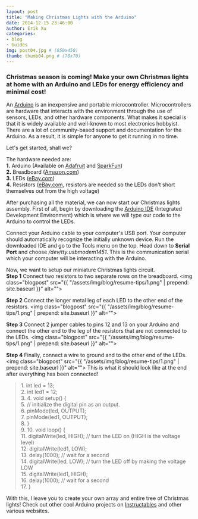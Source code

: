 ```yaml
---
layout: post
title: "Making Christmas Lights with the Arduino"
date: 2014-12-15 23:46:00
author: Erik Xu
categories: 
- blog
- Guides
img: post04.jpg # (850x450)
thumb: thumb04.png # (70x70)
---
```


### Christmas season is coming! Make your own Christmas lights at home with an Arduino and LEDs for energy efficiency and minimal cost!

An [Arduino](http://arduino.cc/) is an inexpensive and portable microcontroller. Microcontrollers are hardware that interacts with the environment through the use of sensors, LEDs, and other hardware components. What makes it special is that it is widely available and well-known to most electronics hobbyist. There are a lot of community-based support and documentation for the Arduino. As a result, it is simple for anyone to get it running in no time.
<!--more-->
Let's get started, shall we?

The hardware needed are:
<br><b>1.</b> Arduino (Available on [Adafruit](http://www.adafruit.com/products/50) and [SparkFun](https://www.sparkfun.com/products/11021))<br>
<b>2.</b> Breadboard ([Amazon.com](http://www.amazon.com/s/ref=nb_sb_noss_1?url=search-alias%3Daps&field-keywords=breadboard))<br>
<b>3.</b> LEDs ([eBay.com](http://www.ebay.com/sch/i.html?_odkw=cheap+light+emitting+diode&_from=R40%7CR40&_osacat=0&_from=R40&_trksid=p2045573.m570.l1313.TR4.TRC2.A0.H0.Xlight+emitting+diode&_nkw=light+emitting+diode&_sacat=0))<br>
<b>4.</b> Resistors ([eBay.com](http://www.ebay.com/sch/i.html?_from=R40&_trksid=p2050601.m570.l1313.TR11.TRC1.A0.H0.Xresistors&_nkw=resistors&_sacat=0), resistors are needed so the LEDs don't short themselves out from the high voltage) 

After purchasing all the material, we can now start our Christmas lights assembly.
First of all, begin by downloading the [Arduino IDE](http://arduino.cc/en/main/software) (Integrated Development Environment) which is where we will type our code to the Arduino to control the LEDs.

Connect your Arduino cable to your computer's USB port.
Your computer should automatically recognize the initially unknown device.
Run the downloaded IDE and go to the Tools menu on the top. Head down to <b>Serial Port</b> and choose <i>/dev/tty.usbmodem1451</i>. This is the communication serial which your computer will be interacting with the Arduino.

Now, we want to setup our miniature Christmas lights circuit.
<br><b>Step 1</b>
Connect two resistors to two separate rows on the breadboard.
<img class="blogpost" src="{{ "/assets/img/blog/resume-tips/1.png" | prepend: site.baseurl }}" alt="">
<br>

<b>Step 2</b>
Connect the longer metal leg of each LED to the other end of the resistors.
<img class="blogpost" src="{{ "/assets/img/blog/resume-tips/1.png" | prepend: site.baseurl }}" alt="">
<br>

<b>Step 3</b>
Connect 2 jumper cables to pins 12 and 13 on your Arduino and connect the other end to the leg of the resistors that are not connected to the LEDs.
<img class="blogpost" src="{{ "/assets/img/blog/resume-tips/1.png" | prepend: site.baseurl }}" alt="">
<br>

<b>Step 4</b>
Finally, connect a wire to ground and to the other end of the LEDs.
<img class="blogpost" src="{{ "/assets/img/blog/resume-tips/1.png" | prepend: site.baseurl }}" alt="">
This is what it should look like at the end after everything has been connected!
<br>

<blockquote>
1. int led = 13;<br>
2. int led1 = 12;<br>
3.
4. void setup() {<br>                
5. // initialize the digital pin as an output.<br>
6.  pinMode(led, OUTPUT);     <br>
7.  pinMode(led1, OUTPUT);   <br>
8. }<br>
9.
10. void loop() {<br>
11.   digitalWrite(led, HIGH);   // turn the LED on (HIGH is the voltage level)<br>
12.	  digitalWrite(led1, LOW);<br>
13.	  delay(1000);               // wait for a second<br>
14.	  digitalWrite(led, LOW);    // turn the LED off by making the voltage LOW<br>
15.	  digitalWrite(led1, HIGH);<br>
16.	  delay(1000);               // wait for a second<br>
17. }
</blockquote>

With this, I leave you to create your own array and entire tree of Christmas lights!
Check out other cool Arduino projects on [Instructables](http://www.instructables.com/id/Arduino-Projects/) and other various websites.